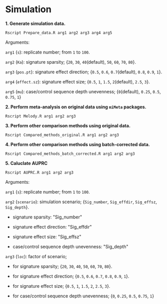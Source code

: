 # Simulation 

**1. Generate simulation data.**
```console
Rscript Prepare_data.R arg1 arg2 arg3 arg4 arg5
```
   Arguments:

   `arg1` (`s`): replicate number; from `1` to `100`.
   
   `arg2` (`Ka`): signature sparsity; {`20`, `30`, `40`(default), `50`, `60`, `70`, `80`}.
   
   `arg3` (`pos.pt`): signature effect direction; {`0.5`, `0.6`, `0.7`(default), `0.8`, `0.9`, `1`}.
   
   `arg4` (`effect.sz`): signature effect size; {`0.5`, `1`, `1.5`, `2`(default), `2.5`, `3`}.
   
   `arg5` (`mu`): case/control sequence depth unevenness; {`0`(default), `0.25`, `0.5`, `0.75`, `1`}
   
**2. Perform meta-analysis on original data using `miMeta` packages.**
```console
Rscript Melody.R arg1 arg2 arg3
```

**3. Perform other comparison methods using original data.**
```console
Rscript Compared_methods_original.R arg1 arg2 arg3
```

**4. Perform other comparison methods using batch-corrected data.**
```console
Rscript Compared_methods_batch_corrected.R arg1 arg2 arg3
```

**5. Caluclate AUPRC**
```console
Rscript AUPRC.R arg1 arg2 arg3
```

   Arguments:
  
   `arg1` (`s`): replicate number; from `1` to `100`.
   
   `arg2` (`scenario`): simulation scenario; {`Sig_number`, `Sig_effdir`, `Sig_effsz`, `Sig_depth`}.
   
   * signature sparsity: "Sig_number"
    
   * signature effect direction: "Sig_effdir"
    
   * signature effect size: "Sig_effsz"
    
   * case/control sequence depth unevenness: "Sig_depth"
    
   `arg3` (`loc`): factor of scenario;
   
   * for signature sparsity; {`20`, `30`, `40`, `50`, `60`, `70`, `80`}.
     
   * for signature effect direction; {`0.5`, `0.6`, `0.7`, `0.8`, `0.9`, `1`}.
    
   * for signature effect size; {`0.5`, `1`, `1.5`, `2`, `2.5`, `3`}.
    
   * for case/control sequence depth unevenness; {`0`, `0.25`, `0.5`, `0.75`, `1`}
